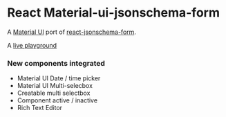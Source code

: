 # React Material-ui-jsonschema-form

A [Material UI](http://www.material-ui.com/) port of [react-jsonschema-form](https://github.com/mozilla-services/react-jsonschema-form).

A [live playground](https://react-jsonschema-form-material.herokuapp.com/)

### New components integrated
- Material UI Date / time picker
- Material UI Multi-selecbox
- Creatable multi selectbox
- Component active / inactive
- Rich Text Editor
